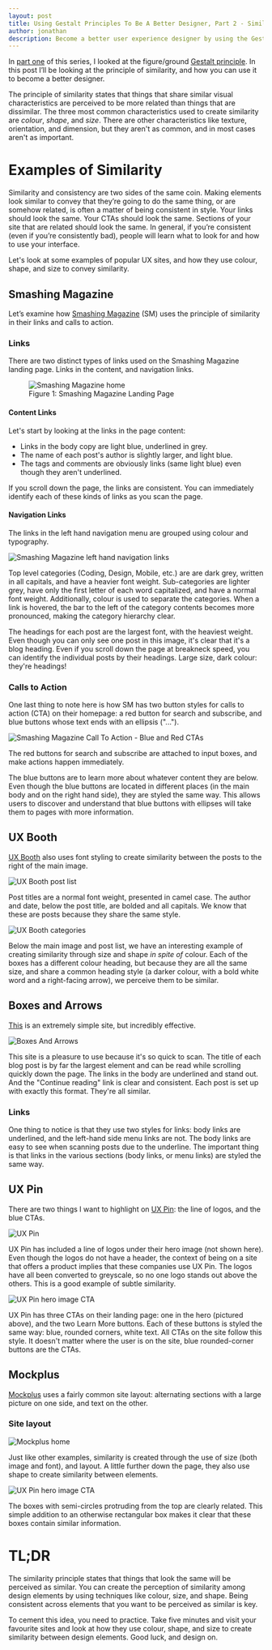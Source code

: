```yaml
---
layout: post
title: Using Gestalt Principles To Be A Better Designer, Part 2 - Similarity
author: jonathan
description: Become a better user experience designer by using the Gestalt principle of similarity. The Gestalt principle of similarity states that things that share similar visual characteristics are perceived to be more related than things that are dissimilar. The three most common characteristics used to create similarity are colour, shape, and size. In this post I’ll be looking at the principle of similarity, and how you can use it to become a better designer.
---
```


In [part one](http://www.thinkux.ca/blog/Using-Gestalt-Principles-To-Be-A-Better-Designer-Part-1-Figure-Ground/) of this series, I looked at the figure/ground [Gestalt principle](https://www.smashingmagazine.com/2014/03/design-principles-visual-perception-and-the-principles-of-gestalt/). In this post I’ll be looking at the principle of similarity, and how you can use it to become a better designer.

The principle of similarity states that things that share similar visual characteristics are perceived to be more related than things that are dissimilar. The three most common characteristics used to create similarity are *colour*, *shape*, and *size*. There are other characteristics like texture, orientation, and dimension, but they aren't as common, and in most cases aren't as important.

# Examples of Similarity #

Similarity and consistency are two sides of the same coin. Making elements look similar to convey that they’re going to do the same thing, or are somehow related, is often a matter of being consistent in style. Your links should look the same. Your CTAs should look the same. Sections of your site that are related should look the same. In general, if you’re consistent (even if you’re consistently bad), people will learn what to look for and how to use your interface.

Let's look at some examples of popular UX sites, and how they use colour, shape, and size to convey similarity.

## Smashing Magazine ##

Let’s examine how [Smashing Magazine](https://www.smashingmagazine.com/) (SM) uses the principle of similarity in their links and calls to action.

### Links ###

There are two distinct types of links used on the Smashing Magazine landing page. Links in the content, and navigation links.

<figure class="figure">
  <img src="{{ site.baseurl }}/images/gestalt/similarity/smashing-home.png"
    class="img-responsive"
    alt="Smashing Magazine home"
    />
  <figcaption class="figure-caption">Figure 1: Smashing Magazine Landing Page</figcaption>
</figure>

#### Content Links ####

Let's start by looking at the links in the page content:
* Links in the body copy are light blue, underlined in grey.
* The name of each post's author is slightly larger, and light blue.
* The tags and comments are obviously links (same light blue) even though they aren't underlined.

If you scroll down the page, the links are consistent. You can immediately identify each of these kinds of links as you scan the page.

#### Navigation Links ####

The links in the left hand navigation menu are grouped using colour and typography.

<img src="{{ site.baseurl }}/images/gestalt/similarity/smashing-lhs_links.png"
  class="img-responsive"
  alt="Smashing Magazine left hand navigation links"
  />

Top level categories (Coding, Design, Mobile, etc.) are are dark grey, written in all capitals, and have a heavier font weight. Sub-categories are lighter grey, have only the first letter of each word capitalized, and have a normal font weight. Additionally, colour is used to separate the categories. When a link is hovered, the bar to the left of the category contents becomes more pronounced, making the category hierarchy clear.

The headings for each post are the largest font, with the heaviest weight. Even though you can only see one post in this image, it's clear that it's a blog heading. Even if you scroll down the page at breakneck speed, you can identify the individual posts by their headings. Large size, dark colour: they're headings!

### Calls to Action ###

One last thing to note here is how SM has two button styles for calls to action (CTA) on their homepage: a red button for search and subscribe, and blue buttons whose text ends with an ellipsis ("...").

<img src="{{ site.baseurl }}/images/gestalt/similarity/smashing-blue_and_red.jpg"
  class="img-responsive"
  alt="Smashing Magazine Call To Action - Blue and Red CTAs"
  />

The red buttons for search and subscribe are attached to input boxes, and make actions happen immediately.

The blue buttons are to learn more about whatever content they are below. Even though the blue buttons are located in different places (in the main body and on the right hand side), they are styled the same way. This allows users to discover and understand that blue buttons with ellipses will take them to pages with more information.

## UX Booth ##

[UX Booth](http://www.uxbooth.com/) also uses font styling to create similarity between the posts to the right of the main image.

<img src="{{ site.baseurl }}/images/gestalt/similarity/uxbooth-home_top.png"
  class="img-responsive"
  alt="UX Booth post list"
  />

Post titles are a normal font weight, presented in camel case. The author and date, below the post title, are bolded and all capitals. We know that these are posts because they share the same style.

<img src="{{ site.baseurl }}/images/gestalt/similarity/uxbooth-home_bottom.png"
  class="img-responsive"
  alt="UX Booth categories"
  />

Below the main image and post list, we have an interesting example of creating similarity through size and shape _in spite of_ colour. Each of the boxes has a different colour heading, but because they are all the same size, and share a common heading style (a darker colour, with a bold white word and a right-facing arrow), we perceive them to be similar.

## Boxes and Arrows ##

[This](http://www.boxesandarrows.com) is an extremely simple site, but incredibly effective.

<img src="{{ site.baseurl }}/images/gestalt/similarity/boxesandarrows-home.png"
  class="img-responsive"
  alt="Boxes And Arrows"
  />

This site is a pleasure to use because it's so quick to scan. The title of each blog post is by far the largest element and can be read while scrolling quickly down the page. The links in the body are underlined and stand out. And the "Continue reading" link is clear and consistent. Each post is set up with exactly this format. They're all similar.

### Links ###

One thing to notice is that they use two styles for links: body links are underlined, and the left-hand side menu links are not. The body links are easy to see when scanning posts due to the underline. The important thing is that links in the various sections (body links, or menu links) are styled the same way.

## UX Pin ##

There are two things I want to highlight on [UX Pin](http://www.uxpin.com): the line of logos, and the blue CTAs.

<img src="{{ site.baseurl }}/images/gestalt/similarity/uxpin-home.png"
  class="img-responsive"
  alt="UX Pin"
  />

UX Pin has included a line of logos under their hero image (not shown here). Even though the logos do not have a header, the context of being on a site that offers a product implies that these companies use UX Pin. The logos have all been converted to greyscale, so no one logo stands out above the others. This is a good example of subtle similarity.

<img src="{{ site.baseurl }}/images/gestalt/similarity/uxpin-hero_cta.png"
  class="img-responsive"
  alt="UX Pin hero image CTA"
  />

UX Pin has three CTAs on their landing page: one in the hero (pictured above), and the two Learn More buttons. Each of these buttons is styled the same way: blue, rounded corners, white text. All CTAs on the site follow this style. It doesn't matter where the user is on the site, blue rounded-corner buttons are the CTAs.

## Mockplus ##

[Mockplus](http://www.mockplus.com) uses a fairly common site layout: alternating sections with a large picture on one side, and text on the other.

### Site layout ###

<img src="{{ site.baseurl }}/images/gestalt/similarity/mockplus-home.png"
  class="img-responsive"
  alt="Mockplus home"
  />

Just like other examples, similarity is created through the use of size (both image and font), and layout. A little further down the page, they also use shape to create similarity between elements.

<img src="{{ site.baseurl }}/images/gestalt/similarity/mockplus-boxes.png"
  class="img-responsive"
  alt="UX Pin hero image CTA"
  />

The boxes with semi-circles protruding from the top are clearly related. This simple addition to an otherwise rectangular box makes it clear that these boxes contain similar information.

# TL;DR #

The similarity principle states that things that look the same will be perceived as similar. You can create the perception of similarity among design elements by using techniques like colour, size, and shape. Being consistent across elements that you want to be perceived as similar is key.

To cement this idea, you need to practice. Take five minutes and visit your favourite sites and look at how they use colour, shape, and size to create similarity between design elements. Good luck, and design on.
